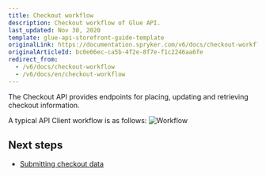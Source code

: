 ```yaml
---
title: Checkout workflow
description: Checkout workflow of Glue API.
last_updated: Nov 30, 2020
template: glue-api-storefront-guide-template
originalLink: https://documentation.spryker.com/v6/docs/checkout-workflow
originalArticleId: bc0e66ec-ca5b-4f2e-8f7e-f1c2246aa6fe
redirect_from:
  - /v6/docs/checkout-workflow
  - /v6/docs/en/checkout-workflow
---
```


The Checkout API provides endpoints for placing, updating and retrieving checkout information.

A typical API Client workflow is as follows:
![Workflow](https://spryker.s3.eu-central-1.amazonaws.com/docs/Glue+API/Glue+API+Storefront+Guides/Checking+Out+Purchases+and+Getting+Checkout+Data/checkout-payment-process.png)

## Next steps

* [Submitting checkout data](/docs/scos/dev/glue-api-guides/{{page.version}}/checking-out/submitting-checkout-data.html)
